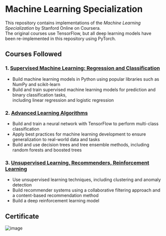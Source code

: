 # Machine Learning Specialization

This repository contains implementations of the *Machine Learning Specialization* by Stanford Online on Coursera.  
The original courses use TensorFlow, but all deep learning models have been re-implemented in this repository using PyTorch.

## Courses Followed

### 1. [Supervised Machine Learning: Regression and Classification](./01_supervised_learning)
- Build machine learning models in Python using popular libraries such as NumPy and scikit-learn  
- Build and train supervised machine learning models for prediction and binary classification tasks,  
  including linear regression and logistic regression

### 2. [Advanced Learning Algorithms](./02_advanced_algorithms)
- Build and train a neural network with TensorFlow to perform multi-class classification  
- Apply best practices for machine learning development to ensure generalization to real-world data and tasks  
- Build and use decision trees and tree ensemble methods, including random forests and boosted trees

### 3. [Unsupervised Learning, Recommenders, Reinforcement Learning](./03_unsupervised_learning)
- Use unsupervised learning techniques, including clustering and anomaly detection  
- Build recommender systems using a collaborative filtering approach and a content-based recommendation method  
- Build a deep reinforcement learning model

## Certificate
![image](https://github.com/user-attachments/assets/399aef94-946c-4974-ad6f-b26570b94cf2)
